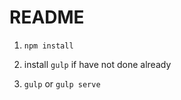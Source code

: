 # README

1. `npm install`

2. install `gulp` if have not done already

3. `gulp` or `gulp serve`


